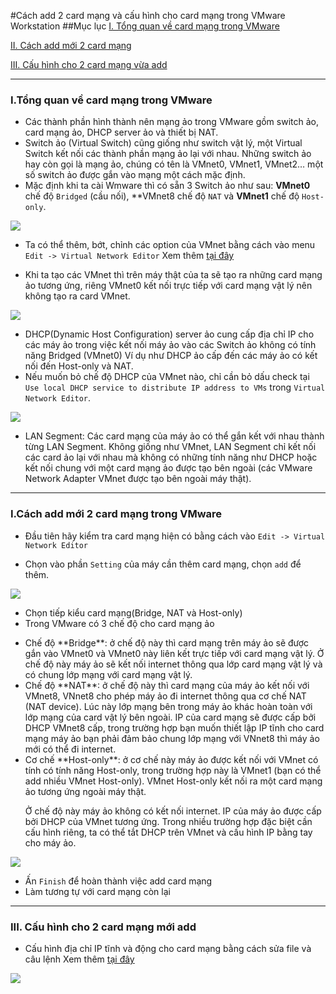 #Cách add 2 card mạng và cấu hình cho card mạng trong VMware Workstation
##Mục lục
[I. Tổng quan về card mạng trong VMware](#tong-quan)

[II. Cách add mới 2 card mạng](#add-card)

[III. Cấu hình cho 2 card mạng vừa add](#cau-hinh)

----

### <a name="tong-quan"></a>I.Tổng quan về card mạng trong VMware
- Các thành phần hình thành nên mạng ảo trong VMware gồm switch ảo, card mạng ảo, DHCP server ảo và thiết bị NAT.
- Switch ảo (Virtual Switch) cũng giống như switch vật lý, một Virtual Switch kết nối các thành phần mạng ảo lại với nhau. 
  Những  switch ảo hay còn gọi là mạng ảo, chúng có tên là VMnet0, VMnet1, VMnet2… một số switch ảo được gắn vào mạng một cách mặc định.
- Mặc định khi ta cài Wmware thì có sẵn 3 Switch ảo như sau: **VMnet0** chế độ `Bridged` (cầu nối), 
															 **VMnet8 chế độ `NAT` 
															 và **VMnet1** chế độ `Host-only`.
<img src="https://cloud.githubusercontent.com/assets/18635054/14832541/0228df1e-0c25-11e6-899b-0a8329713263.png">

- Ta có thể thêm, bớt, chỉnh các option của VMnet bằng cách vào menu `Edit -> Virtual Network Editor`
Xem thêm [tại đây](https://github.com/ducnc/vmware-workstation-network)

- Khi ta tạo các VMnet thì trên máy thật của ta sẽ tạo ra những card mạng ảo tương ứng, 
riêng VMnet0 kết nối trực tiếp với card mạng vật lý nên không tạo ra card VMnet.

<img src="https://cloud.githubusercontent.com/assets/18635054/14832556/18c83350-0c25-11e6-972e-4dd3763f49ac.png">

- DHCP(Dynamic Host Configuration) server ảo cung cấp địa chỉ IP cho các máy ảo trong việc kết nối máy ảo vào các Switch ảo không có tính năng Bridged (VMnet0)
Ví dụ như DHCP ảo cấp đến các máy ảo có kết nối đến Host-only và NAT.
- Nếu muốn bỏ chế độ DHCP của VMnet nào, chỉ cần bỏ dấu check tại `Use local DHCP service to distribute IP address to VMs` trong `Virtual Network Editor`.

<img src="https://cloud.githubusercontent.com/assets/18635054/14832568/26614150-0c25-11e6-9b33-688304441b12.png">

- LAN Segment: Các card mạng của máy ảo có thể gắn kết với nhau thành từng LAN Segment. 
Không giống như VMnet, LAN Segment chỉ kết nối các card ảo lại với nhau mà không có những tính năng như DHCP 
hoặc kết nối chung với một card mạng ảo được tạo bên ngoài (các VMware Network Adapter VMnet được tạo bên ngoài máy thật).

----

### <a name="add-card"></a>I.Cách add mới 2 card mạng trong VMware

- Đầu tiên hãy kiểm tra card mạng hiện có bằng cách vào `Edit -> Virtual Network Editor`

- Chọn vào phần `Setting` của máy cần thêm card mạng, chọn `add` để thêm.

<img src="https://cloud.githubusercontent.com/assets/18635054/14832587/38e88112-0c25-11e6-808a-33b8a60d608c.png">

- Chọn tiếp kiểu card mạng(Bridge, NAT và Host-only)
- Trong VMware có 3 chế độ cho card mạng ảo
<ul>
<li>Chế độ **Bridge**: ở chế độ này thì card mạng trên máy ảo sẽ được gắn vào VMnet0 và VMnet0 này liên kết trực tiếp với card mạng vật lý. 
Ở chế độ này máy ảo sẽ kết nối internet thông qua lớp card mạng vật lý và có chung lớp mạng với card mạng vật lý.</li>
<li>Chế độ **NAT**: ở chế độ này thì card mạng của máy ảo kết nối với VMnet8, VNnet8 cho phép máy ảo đi internet thông qua cơ chế NAT (NAT device).
Lúc này lớp mạng bên trong máy ảo khác hoàn toàn với lớp mạng của card vật lý bên ngoài. IP của card mạng sẽ được cấp bởi DHCP VMnet8 cấp, 
trong trường hợp bạn muốn thiết lập IP tĩnh cho card mạng máy ảo bạn phải đảm bảo chung lớp mạng với VNnet8 thì máy ảo mới có thể đi internet.</li>
<li>Cơ chế **Host-only**: ở cơ chế này máy ảo được kết nối với VMnet có tính có tính năng Host-only, trong trường hợp này là VMnet1 (bạn có thể add nhiều VMnet Host-only).
VMnet Host-only kết nối ra một card mạng ảo tương ứng ngoài máy thật.

Ở chế độ này máy ảo không có kết nối internet. IP của máy ảo được cấp bởi DHCP của VMnet tương ứng.
Trong nhiều trường hợp đặc biệt cần cấu hình riêng, ta có thể tắt DHCP trên VMnet và cấu hình IP bằng tay cho máy ảo.</li>
</ul>

<img src="https://cloud.githubusercontent.com/assets/18635054/14832611/4e893cfa-0c25-11e6-8b4f-56944f258f80.png">

- Ấn `Finish` để hoàn thành việc add card mạng
- Làm tương tự với card mạng còn lại

----
### <a name="cau-hinh"></a>III. Cấu hình cho 2 card mạng mới add

- Cấu hình địa chỉ IP tĩnh và động cho card mạng bằng cách sửa file và câu lệnh
Xem thêm [tại đây](https://github.com/edenhanu/cauhinh-ip-cho-ubuntusv)

<img src="https://cloud.githubusercontent.com/assets/18635054/14832638/635358dc-0c25-11e6-8366-6436f1d81f10.png">


